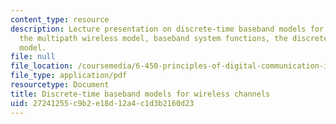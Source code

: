 ```yaml
---
content_type: resource
description: Lecture presentation on discrete-time baseband models for wireless channels,
  the multipath wireless model, baseband system functions, the discrete-time baseband
  model.
file: null
file_location: /coursemedia/6-450-principles-of-digital-communication-i-fall-2009/27241255c9b2e18d12a4c1d3b2160d23_MIT6_450F09_slide21.pdf
file_type: application/pdf
resourcetype: Document
title: Discrete-time baseband models for wireless channels
uid: 27241255-c9b2-e18d-12a4-c1d3b2160d23
---
```

